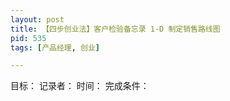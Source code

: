 ```yaml
---
layout: post
title: 【四步创业法】客户检验备忘录 1-D 制定销售路线图
pid: 535
tags: [产品经理, 创业]

---
```


目标：
记录者：
时间：
完成条件：


